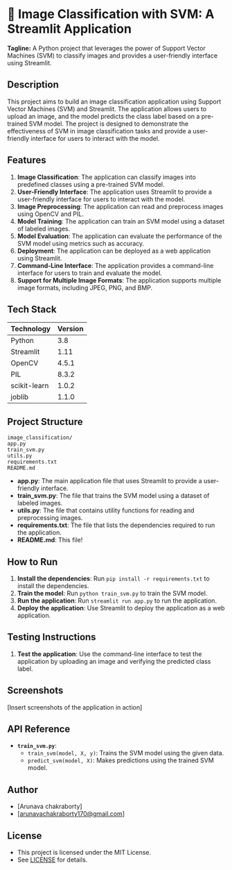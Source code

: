 🚀 **Image Classification with SVM: A Streamlit Application**
===========================================================

**Tagline:** A Python project that leverages the power of Support Vector Machines (SVM) to classify images and provides a user-friendly interface using Streamlit.

Description
-----------

This project aims to build an image classification application using Support Vector Machines (SVM) and Streamlit. The application allows users to upload an image, and the model predicts the class label based on a pre-trained SVM model. The project is designed to demonstrate the effectiveness of SVM in image classification tasks and provide a user-friendly interface for users to interact with the model.

Features
--------

1. **Image Classification**: The application can classify images into predefined classes using a pre-trained SVM model.
2. **User-Friendly Interface**: The application uses Streamlit to provide a user-friendly interface for users to interact with the model.
3. **Image Preprocessing**: The application can read and preprocess images using OpenCV and PIL.
4. **Model Training**: The application can train an SVM model using a dataset of labeled images.
5. **Model Evaluation**: The application can evaluate the performance of the SVM model using metrics such as accuracy.
6. **Deployment**: The application can be deployed as a web application using Streamlit.
7. **Command-Line Interface**: The application provides a command-line interface for users to train and evaluate the model.
8. **Support for Multiple Image Formats**: The application supports multiple image formats, including JPEG, PNG, and BMP.

Tech Stack
------------

| Technology | Version |
| --- | --- |
| Python | 3.8 |
| Streamlit | 1.11 |
| OpenCV | 4.5.1 |
| PIL | 8.3.2 |
| scikit-learn | 1.0.2 |
| joblib | 1.1.0 |

Project Structure
----------------

```
image_classification/
app.py
train_svm.py
utils.py
requirements.txt
README.md
```

*   **app.py**: The main application file that uses Streamlit to provide a user-friendly interface.
*   **train_svm.py**: The file that trains the SVM model using a dataset of labeled images.
*   **utils.py**: The file that contains utility functions for reading and preprocessing images.
*   **requirements.txt**: The file that lists the dependencies required to run the application.
*   **README.md**: This file!

How to Run
------------

1. **Install the dependencies**: Run `pip install -r requirements.txt` to install the dependencies.
2. **Train the model**: Run `python train_svm.py` to train the SVM model.
3. **Run the application**: Run `streamlit run app.py` to run the application.
4. **Deploy the application**: Use Streamlit to deploy the application as a web application.

Testing Instructions
-------------------

1. **Test the application**: Use the command-line interface to test the application by uploading an image and verifying the predicted class label.

Screenshots
------------

[Insert screenshots of the application in action]

API Reference
--------------

*   **`train_svm.py`**:
    *   `train_svm(model, X, y)`: Trains the SVM model using the given data.
    *   `predict_svm(model, X)`: Makes predictions using the trained SVM model.

Author
------

*   [Arunava chakraborty]
*   [arunavachakraborty170@gmail.com]

License
------

*   This project is licensed under the MIT License.
*   See [LICENSE](LICENSE) for details.
